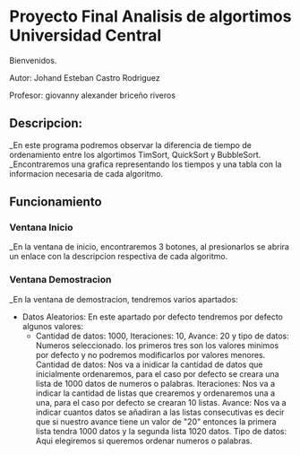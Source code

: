 # Proyecto Final Analisis de algortimos Universidad Central
Bienvenidos.

Autor: Johand Esteban Castro Rodriguez

Profesor: giovanny alexander briceño riveros

## Descripcion:
_En este programa podremos observar la diferencia de tiempo de ordenamiento entre
los algortimos TimSort, QuickSort y BubbleSort.
_Encontraremos una grafica representando los tiempos y una tabla con la informacion necesaria de cada algoritmo.
## Funcionamiento
### Ventana Inicio
_En la ventana de inicio, encontraremos 3 botones, al presionarlos se abrira un enlace con la descripcion respectiva de cada algoritmo.
### Ventana Demostracion
_En la ventana de demostracion, tendremos varios apartados:
* Datos Aleatorios: En este apartado por defecto tendremos por defecto algunos valores:
    - Cantidad de datos: 1000, Iteraciones: 10, Avance: 20 y tipo de datos: Numeros seleccionado.
    los primeros tres son los valores minimos por defecto y no podremos modificarlos por valores menores.
    Cantidad de datos: Nos va a inidicar la cantidad de datos que inicialmente ordenaremos, para el caso por defecto se creara una lista de 1000 datos de numeros o palabras.
    Iteraciones: Nos va a indicar la cantidad de listas que crearemos y ordenaremos una a una, para el caso por defecto se crearan 10 listas.
    Avance: Nos va a indicar cuantos datos se añadiran a las listas consecutivas es decir que si nuestro avance tiene un valor de "20" entonces la primera lista tendra 1000 datos y la segunda lista 1020 datos.
    Tipo de datos: Aqui elegiremos si queremos ordenar numeros o palabras.